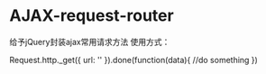 # AJAX-request-router

给予jQuery封装ajax常用请求方法
使用方式：

Request.http._get({
  url: ''
}).done(function(data){
  //do something
})

